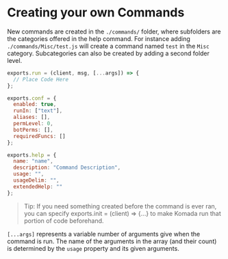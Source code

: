 # Creating your own Commands

New commands are created in the `./commands/` folder, where subfolders are
the categories offered in the help command. For instance adding `./commands/Misc/test.js`
will create a command named `test` in the `Misc` category. Subcategories can
also be created by adding a second folder level.

```js
exports.run = (client, msg, [...args]) => {
  // Place Code Here
};

exports.conf = {
  enabled: true,
  runIn: ["text"],
  aliases: [],
  permLevel: 0,
  botPerms: [],
  requiredFuncs: []
};

exports.help = {
  name: "name",
  description: "Command Description",
  usage: "",
  usageDelim: "",
  extendedHelp: ""
};
```
> Tip: If you need something created before the command is ever ran, you can specify
exports.init = (client) => {...} to make Komada run that portion of code beforehand.

`[...args]` represents a variable number of arguments give when the command is
run. The name of the arguments in the array (and their count) is determined
by the `usage` property and its given arguments.
